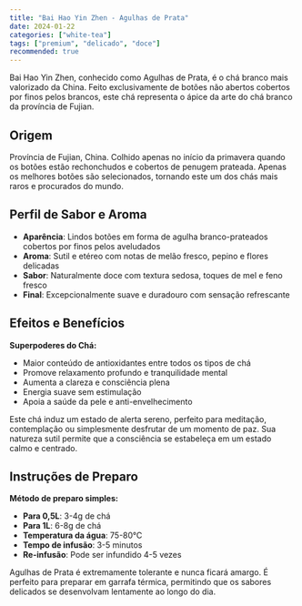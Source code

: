 ```yaml
---
title: "Bai Hao Yin Zhen - Agulhas de Prata"
date: 2024-01-22
categories: ["white-tea"]
tags: ["premium", "delicado", "doce"]
recommended: true
---
```


Bai Hao Yin Zhen, conhecido como Agulhas de Prata, é o chá branco mais valorizado da China. Feito exclusivamente de botões não abertos cobertos por finos pelos brancos, este chá representa o ápice da arte do chá branco da província de Fujian.

## Origem

Província de Fujian, China. Colhido apenas no início da primavera quando os botões estão rechonchudos e cobertos de penugem prateada. Apenas os melhores botões são selecionados, tornando este um dos chás mais raros e procurados do mundo.

## Perfil de Sabor e Aroma

- **Aparência**: Lindos botões em forma de agulha branco-prateados cobertos por finos pelos aveludados
- **Aroma**: Sutil e etéreo com notas de melão fresco, pepino e flores delicadas
- **Sabor**: Naturalmente doce com textura sedosa, toques de mel e feno fresco
- **Final**: Excepcionalmente suave e duradouro com sensação refrescante

## Efeitos e Benefícios

**Superpoderes do Chá:**
- Maior conteúdo de antioxidantes entre todos os tipos de chá
- Promove relaxamento profundo e tranquilidade mental
- Aumenta a clareza e consciência plena
- Energia suave sem estimulação
- Apoia a saúde da pele e anti-envelhecimento

Este chá induz um estado de alerta sereno, perfeito para meditação, contemplação ou simplesmente desfrutar de um momento de paz. Sua natureza sutil permite que a consciência se estabeleça em um estado calmo e centrado.

## Instruções de Preparo

**Método de preparo simples:**
- **Para 0,5L**: 3-4g de chá
- **Para 1L**: 6-8g de chá
- **Temperatura da água**: 75-80°C
- **Tempo de infusão**: 3-5 minutos
- **Re-infusão**: Pode ser infundido 4-5 vezes

Agulhas de Prata é extremamente tolerante e nunca ficará amargo. É perfeito para preparar em garrafa térmica, permitindo que os sabores delicados se desenvolvam lentamente ao longo do dia.
